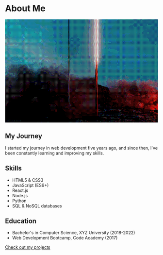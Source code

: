 # About Me

![About Me](images/about.jpg)

## My Journey

I started my journey in web development five years ago, and since then, I've been constantly learning and improving my skills.

## Skills

- HTML5 & CSS3
- JavaScript (ES6+)
- React.js
- Node.js
- Python
- SQL & NoSQL databases

## Education

- Bachelor's in Computer Science, XYZ University (2018-2022)
- Web Development Bootcamp, Code Academy (2017)

[Check out my projects](projects.html)

